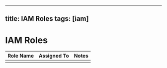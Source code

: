 

---
title: IAM Roles
tags: [iam]
---

# IAM Roles  

| Role Name | Assigned To | Notes |
|-----------|-------------|-------|
|           |             |       |
